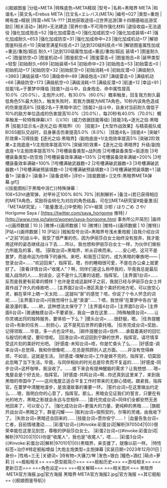 {{舰娘图鉴
|分组=META
|特殊底色=META精锐
|型号=
|名称=黑暗界·META
|和谐名=
|英文名=Erebus META
|日文名=エレバス(META)
|编号=027
|类型=重炮
|稀有度=精锐
|阵营=META-???
|其他获取途径=[[世界巡游|第十四期基础巡游奖励]]
|相关活动=
|耗时=无法建造
|营养价值=不可用作强化材料
|退役收益=无法退役
|强化加成炮击=52
|强化加成雷击=0
|强化加成航空=0
|强化加成装填=41
|强化加成耐久=653
|强化加成防空=31
|强化加成命中=23
|强化加成机动=17
|解锁图鉴科技点=10
|突破至满星科技点=21
|达到120级科技点=16
|解锁图鉴属性加成=重巡/重炮/超巡 耐久+1
|达到120级属性加成=重巡/重炮/超巡 装填+1
|图鉴耐久=C
|图鉴防空=D
|图鉴机动=E
|图鉴航空=E
|图鉴雷击=E
|图鉴炮击=B
|装甲类型=轻型
|初始耐久=669
|初始装填=54
|初始命中=23
|初始炮击=53
|初始雷击=0
|初始机动=17
|初始防空=32
|初始航空=0
|初始消耗=6
|初始反潜=0
|满级耐久=3863
|满级装填=150
|满级命中=89
|满级炮击=287
|满级雷击=0
|满级机动=66
|满级防空=173
|满级航空=0
|满级消耗=11
|满级反潜=0
|航速=12
|幸运=91
|技能1名=于噩梦中降临
|技能1=战斗中，自身炮击、命中属性提高10.0%（20.0%），主炮开火时，有30.0%（60.0%）概率触发，回复我方耐久最低角色5%最大耐久，触发失败时，若我方旗舰为META角色，10秒内该角色造成的伤害提高8%
|技能2名=于黑暗中消亡
|技能2=战斗中，自身对当前耐久值低于10%的敌方单位造成的伤害提高10.0%（20.0%），每20秒有40.0%（70.0%）概率触发一轮特殊弹幕LV.1 （LV.10）(威力依据技能等级)
|技能3名=逐光之焰·黑暗界
|技能3显示名=逐光之焰·黑暗界I（II）
|技能3=【大型作战效果】与精英舰队或BOSS舰队交战时，自身暴击伤害提高5.0%（8.0%）
|技能4名=
|技能4=
|突破1阶效果=习得技能【逐光之焰·黑暗界】/副炮底座+1/主炮效率提高5%
|突破2阶效果=主炮底座+1/主炮效率提高10%
|突破3阶效果=【逐光之焰·黑暗界】升级/副炮底座+1/主炮效率提高15%
|1号槽装备类型=战列炮
|2号槽装备类型=驱逐炮
|3号槽装备类型=防空炮
|1号槽装备效率满破=135%
|2号槽装备效率满破=200%
|3号槽装备效率满破=100%
|1号槽满破武器数=2
|2号槽满破武器数=3
|3号槽满破武器数=1
|1号槽满破预装填数=0
|2号槽满破预装填数=3
|3号槽满破预装填数=1
|装备1=
|装备2=
|装备3=
|装备说明=
|评价=
|技能数据=
[[文件:黑暗界META弹幕.gif]]<br>
{{技能图标|于黑暗中消亡}}特殊弹幕：<br>
108×52hit通常弹，对甲补正100% 80% 70%
|机制解析=
|备注=(若已获得相应的META角色，奖励将会转化为对应的角色结晶，可在[[META研究室#能量激活|「META研究室」-「能量激活」]]中使用)
|CV=堀笼 沙耶 / ほりごめ さや/ Horigome Saya / [https://twitter.com/saya_horigome 推特] / [http://www.rme.jp/talent/women/saya-horigome.html 事务所公开简历]
|画师={{画师数据 | 10 }}
|微博={{画师数据 | 10 |微博}}
|推特={{画师数据 | 10 |推特}}
|P站={{画师数据 | 10 |P站}}
|舰船型号台词=黑暗界号浅水重炮舰
|自我介绍台词=“之前”的战斗中，我受了很严重的伤，因为伊丽莎白女士始终没有放弃，我才能用这样的姿态继续战斗下去……所以，我也想和伊丽莎白女士一样，为伙伴们做些力所能及的事，嗯。
|获取台词=黑暗界，听从召唤而来。……安心吧，这可不是噩梦，而是命运为你降下的垂怜。来吧，和我签订契约，成为黑暗的眷族吧——
|登录台词=……“欢迎回来”，指挥官。嗯，你的睡相很可爱，不是在办公桌上就更好了。
|查看详情台词=“收尾人”？啊，同伴们是这么称呼我的，毕竟我总是最后踏入战场的人……别误会，这不是什么沉重的话题，指挥官。
|主界面1台词=……反而是我更有前辈的模样？也许是变成这副样子之前，我就已经与伊丽莎白女士并肩作战了许久的缘故吧……
|主界面2台词=港区真是个美好的地方呢，可以放空心灵，躺在草坪上晒一天太阳……这就叫“家”的感觉？唔，你说了个令人怀念的词呢……
|主界面3台词=问我觉得什么是“浪漫”……？唔，我觉得“在噩梦中告白”是最浪漫的事。……欸，这种想法太保守了？
|主界面4台词=
|主界面5台词=
|主界面6台词=
|普通触摸台词=不要紧张，我会一直在这里……
|特殊触摸台词=……让你灵魂出窍的独特服务，要体验一下么？
|摸头台词=……很舒服，嗯。
|任务提醒台词=有新的任务……别担心，这不是死后世界的委托哦。
|任务完成台词=奖励，记得领取……毕竟，多一点也没坏处。
|邮件提醒台词=信件……承载着美好的回忆与殷切的希望，要珍惜呢。
|回港台词=欢迎回到宁静的世界，指挥官。请尽情享受这片刻的美好时光吧。
|好感度-未知台词=唔，你是忙昏头了么……
|好感度-调率台词=总觉得，我和你很像呢……在总是照顾别人这方面。……并没有觉得麻烦，不如说，这就是生活。
|好感度-理解台词=工作是做不完的，指挥官，切莫因此忽略了当下生活。毕竟，与同伴相处的时光总是珍贵而不复返的……
|好感度-同步台词=这杯咖啡，我没收了。……接下来会有提神醒脑的需求？让我想想……嗯~鬼屋会是个好去处，指挥官。
|好感度-共鸣台词=啊…你还真到这里来了，来到我黑暗的帝国中了——这间鬼屋正适合平复工作时带来的无聊心情呢。跟紧我，指挥官。在噩梦中清醒地漫步，是浪漫故事的重要一环。
|誓约台词=在这里做出约定么……嗯，我明白你的心意了，指挥官。那么，黑暗会见证我们的誓言，只要在有光的地方，黑暗之影就会永远与您相伴……
|委托完成台词=同伴们全都安然无恙地回来了，可以安心了。
|强化成功台词=更强大的力量，更纯粹的黑暗……
|旗舰开战台词=黑暗之下，群星闪耀——
|胜利台词=按照契约，尔等的灵魂，由我收下了。
|失败台词=黑暗还会回来的……
|技能台词=愿你安宁……！
|血量告急台词=亡者，目前情绪激动……
|彩蛋1台词={{#invoke:彩蛋台词|解析|970504|1|0}}很荣幸能在这里见到您，尊敬的伊丽莎白女士。
|彩蛋2台词={{#invoke:彩蛋台词|解析|970203|1|0}}你是“收尾人”，我也是“收尾人”，唔……
|彩蛋3台词={{#invoke:彩蛋台词|解析|970101|1|0}}黑暗界，来支援了，就像以前一样。
|特性标签=治疗#特定舰船增益
|大炮主炮类型=主炮弹幕
|实装日期=2023年12月01日
|身份=
|性格=三无
|关键词=
|持有物=大镰刀/琴
|发色=银白
|瞳色=酒红
|萌点=萝莉
}}
==舰船相关==
===原型舰简介===
===舰船历史===
==游戏相关==
===更新日志===
===角色设定===
===相关解释===
===相关图片===
<gallery mode="packed" heights="250px">
黑暗界·META官方海报.jpg|官方海报
黑暗界·META官方海报2.jpg|官方海报
</gallery>
==其它舰船==
{{舰娘图鉴导航}}